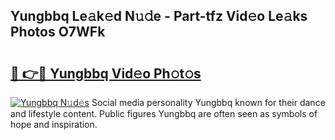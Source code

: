 ## Yungbbq Le𝚊k𝚎d N𝚞𝚍e - Part-tfz Vid𝚎o Le𝚊ks Photos O7WFk

# <h2><a href="http://fbbke63.evod.top/?m=Yungbbq">🔗 👉🔴 Yungbbq Vid𝚎o Ph𝚘t𝚘s</a></h2>

[![Yungbbq N𝚞d𝚎s](https://i.imgur.com/8V9OHl7.gif)](http://fbbke63.evod.top/?m=Yungbbq)
Social media personality Yungbbq known for their dance and lifestyle content. Public figures Yungbbq are often seen as symbols of hope and inspiration. 
